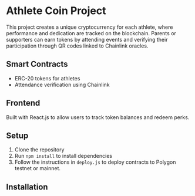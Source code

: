 # Athlete Coin Project

This project creates a unique cryptocurrency for each athlete, where performance and dedication are tracked on the blockchain. Parents or supporters can earn tokens by attending events and verifying their participation through QR codes linked to Chainlink oracles.

## Smart Contracts
- ERC-20 tokens for athletes
- Attendance verification using Chainlink

## Frontend
Built with React.js to allow users to track token balances and redeem perks.

## Setup
1. Clone the repository
2. Run `npm install` to install dependencies
3. Follow the instructions in `deploy.js` to deploy contracts to Polygon testnet or mainnet.

## Installation
